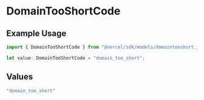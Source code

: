# DomainTooShortCode

## Example Usage

```typescript
import { DomainTooShortCode } from "@vercel/sdk/models/domaintooshort.js";

let value: DomainTooShortCode = "domain_too_short";
```

## Values

```typescript
"domain_too_short"
```